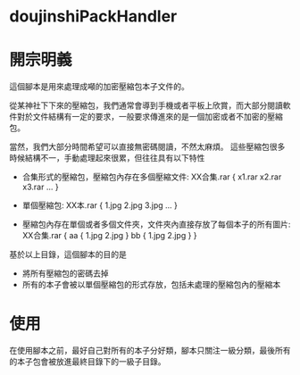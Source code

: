 # doujinshiPackHandler

# 開宗明義

這個腳本是用來處理成噸的加密壓縮包本子文件的。

從某神社下下來的壓縮包，我們通常會導到手機或者平板上欣賞，而大部分閱讀軟件對於文件結構有一定的要求，一般要求傳進來的是一個加密或者不加密的壓縮包。

當然，我們大部分時間希望可以直接無密碼閱讀，不然太麻煩。
這些壓縮包很多時候結構不一，手動處理起來很累，但往往具有以下特性

* 合集形式的壓縮包，壓縮包內存在多個壓縮文件:
XX合集.rar
{
  x1.rar
  x2.rar
  x3.rar
  ...
}

* 單個壓縮包:
XX本.rar
{
  1.jpg
  2.jpg
  3.jpg
  ...
}
 
* 壓縮包內存在單個或者多個文件夾，文件夾內直接存放了每個本子的所有圖片:
XX合集.rar
{
  aa
  {
    1.jpg
    2.jpg
  }
    bb
  {
    1.jpg
    2.jpg
  }
}

基於以上目錄，這個腳本的目的是

* 將所有壓縮包的密碼去掉
* 所有的本子會被以單個壓縮包的形式存放，包括未處理的壓縮包內的壓縮本

# 使用

在使用腳本之前，最好自己對所有的本子分好類，腳本只關注一級分類，最後所有的本子包會被放進最終目錄下的一級子目錄。